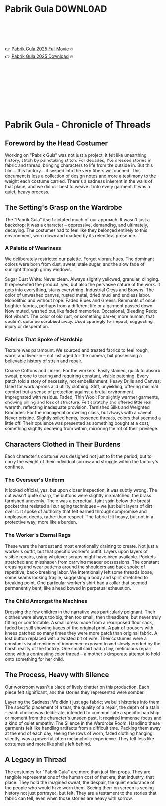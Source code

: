 # Pabrik Gula D0WNL0AD

<br><br><br><br>


👉 <a href="https://Josh-icsosucpu1980.github.io/egcfmalswq/">Pabrik Gula 2025 Full Movie</a> 🔥
<br>
👉 <a href="https://Josh-icsosucpu1980.github.io/egcfmalswq/">Pabrik Gula 2025 Download</a> 🔥


<br><br><br><br><br><br><br><br>



# Pabrik Gula - Chronicle of Threads

## Foreword by the Head Costumer

Working on "Pabrik Gula" was not just a project; it felt like unearthing history, stitch by painstaking stitch. For decades, I've dressed stories in fabric and thread, bringing characters to life from the outside in. But this film... this factory... it seeped into the very fibers we touched. This document is less a collection of design notes and more a testimony to the weight each costume carried. There's a sadness inherent in the walls of that place, and we did our best to weave it into every garment. It was a quiet, heavy process.

## The Setting's Grasp on the Wardrobe

The "Pabrik Gula" itself dictated much of our approach. It wasn't just a backdrop; it was a character – oppressive, demanding, and ultimately, decaying. The costumes had to feel like they belonged entirely to this environment, worn down and marked by its relentless presence.

### A Palette of Weariness

We deliberately restricted our palette. Forget vibrant hues. The dominant colors were born from dust, sweat, stale sugar, and the slow fade of sunlight through grimy windows.

   Sugar Dust White: Never clean. Always slightly yellowed, granular, clinging. It represented the product, yes, but also the pervasive nature of the work. It gets into everything, stains everything.
   Industrial Greys and Browns: The color of unwashed canvas, rusted metal, dried mud, and endless labor. Monolithic and without hope.
   Faded Blues and Greens: Remnants of once brighter fabrics, perhaps from a different life or a garment passed down. Now muted, washed out, like faded memories.
   Occasional, Bleeding Reds: Not vibrant. The color of old rust, or something darker, more human, that couldn't quite be scrubbed away. Used sparingly for impact, suggesting injury or desperation.

### Fabrics That Spoke of Hardship

Texture was paramount. We sourced and treated fabrics to feel rough, worn, and lived-in – not just aged for the camera, but possessing a believable history of strain and repair.

   Coarse Cottons and Linens: For the workers. Easily stained, quick to absorb sweat, prone to tearing and requiring constant, visible patching. Every patch told a story of necessity, not embellishment.
   Heavy Drills and Canvas: Used for work aprons and utility clothing. Stiff, unyielding, offering minimal comfort but a sense of protection against a brutal environment. Impregnated with residue.
   Faded, Thin Wool: For slightly warmer garments, showing pilling and loss of structure. Felt scratchy and offered little real warmth, reflecting inadequate provision.
   Tarnished Silks and Weighted Brocades: For the managerial or owning class, but always with a caveat. Never pristine. Slightly soiled hems, loosened threads, colors that seemed a little off. Their opulence was presented as something bought at a cost, something slightly decaying from within, mirroring the rot of their privilege.

## Characters Clothed in Their Burdens

Each character's costume was designed not just to fit the period, but to carry the weight of their individual sorrow and struggle within the factory's confines.

### The Overseer's Uniform

It looked official, yes, but upon closer inspection, it was subtly wrong. The cut wasn't quite sharp, the buttons were slightly mismatched, the brass tarnished unevenly. There was a perpetual, faint stain below the breast pocket that resisted all our aging techniques – we just built layers of dirt over it. It spoke of authority that felt earned through compromise and unpleasant deeds, rather than respect. The fabric felt heavy, but not in a protective way; more like a burden.

### The Worker's Eternal Rags

These were the hardest and most emotionally draining to create. Not just a worker's outfit, but that specific worker's outfit. Layers upon layers of visible repairs, using whatever scraps might have been available. Pockets stretched and misshapen from carrying meager possessions. The constant creasing and wear patterns around the shoulders and back spoke of repetitive, back-breaking labor. We intentionally left some threads loose, some seams looking fragile, suggesting a body and spirit stretched to breaking point. One particular worker's shirt had a collar that seemed permanently bent, like a head bowed in perpetual exhaustion.

### The Child Amongst the Machines

Dressing the few children in the narrative was particularly poignant. Their clothes were always too big, then too small, then threadbare, but never truly fitting or comfortable. A small dress made from a repurposed flour sack, faded but still showing traces of the original print. A pair of trousers with knees patched so many times they were more patch than original fabric. A lost button replaced with a twisted bit of wire. Their costumes were a constant visual reminder of innocence exposed to and slowly eroded by the harsh reality of the factory. One small shirt had a tiny, meticulous repair done with a contrasting color thread – a mother's desperate attempt to hold onto something for her child.

## The Process, Heavy with Silence

Our workroom wasn't a place of lively chatter on this production. Each piece felt significant, and the stories they represented were somber.

   Layering the Sadness: We didn't just age fabric; we built histories into them. The specific placement of a tear, the quality of a repair, the depth of a stain – each choice was deliberate, intended to communicate a specific hardship or moment from the character's unseen past. It required immense focus and a kind of quiet empathy.
   The Silence in the Wardrobe Room: Handling these garments felt like handling artifacts from a difficult time. Packing them away at the end of each day, seeing the rows of worn, faded clothing hanging silently, was a powerful, often melancholic experience. They felt less like costumes and more like shells left behind.

## A Legacy in Thread

The costumes for "Pabrik Gula" are more than just film props. They are tangible representations of the human cost of that era, that industry, that place. They hold the imagined sweat, the despair, the quiet endurance of the people who would have worn them. Seeing them on screen is seeing history not just portrayed, but felt. They are a testament to the stories that fabric can tell, even when those stories are heavy with sorrow.


